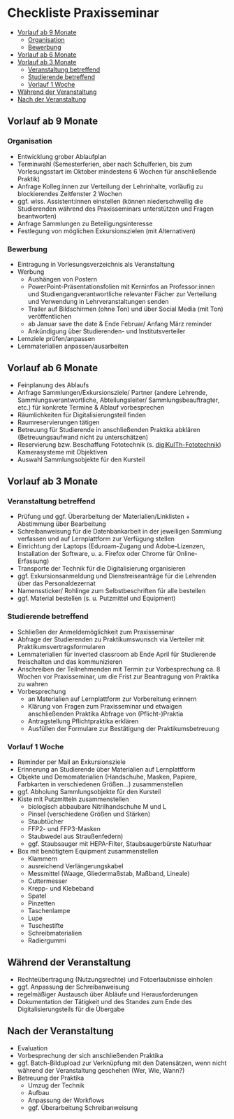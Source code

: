 # Checkliste Praxisseminar

<!-- TOC start (generated with https://github.com/derlin/bitdowntoc) -->

- [Vorlauf ab 9 Monate](#vorlauf-ab-9-monate)
   * [Organisation](#organisation)
   * [Bewerbung](#bewerbung)
- [Vorlauf ab 6 Monate](#vorlauf-ab-6-monate)
- [Vorlauf ab 3 Monate](#vorlauf-ab-3-monate)
   * [Veranstaltung betreffend](#veranstaltung-betreffend)
   * [Studierende betreffend](#studierende-betreffend)
   * [Vorlauf 1 Woche](#vorlauf-1-woche)
- [Während der Veranstaltung](#während-der-veranstaltung)
- [Nach der Veranstaltung](#nach-der-veranstaltung)

<!-- TOC end -->

## Vorlauf ab 9 Monate

### Organisation
- Entwicklung grober Ablaufplan
- Terminwahl (Semesterferien, aber nach Schulferien, bis zum Vorlesungsstart im Oktober mindestens 6 Wochen für anschließende Praktik)
- Anfrage Kolleg:innen zur Verteilung der Lehrinhalte, vorläufig zu blockierendes Zeitfenster 2 Wochen
- ggf. wiss. Assistent:innen einstellen (können niederschwellig die Studierenden während des Praxisseminars unterstützen und Fragen beantworten)
- Anfrage Sammlungen zu Beteiligungsinteresse
- Festlegung von möglichen Exkursionszielen (mit Alternativen)

### Bewerbung
- Eintragung in Vorlesungsverzeichnis als Veranstaltung
- Werbung
  - Aushängen von Postern
  - PowerPoint-Präsentationsfolien mit Kerninfos an Professor:innen und Studiengangverantwortliche relevanter Fächer zur Verteilung und Verwendung in Lehrveranstaltungen senden
  - Trailer auf Bildschirmen (ohne Ton) und über Social Media (mit Ton) veröffentlichen
  - ab Januar save the date & Ende Februar/ Anfang März reminder
  - Ankündigung über Studierenden- und Institutsverteiler
- Lernziele prüfen/anpassen
- Lernmaterialien anpassen/ausarbeiten

## Vorlauf ab 6 Monate

- Feinplanung des Ablaufs 
- Anfrage Sammlungen/Exkursionsziele/ Partner (andere Lehrende, Sammlungsverantwortliche, Abteilungsleiter/ Sammlungsbeauftragter, etc.) für konkrete Termine & Ablauf vorbesprechen
- Räumlichkeiten für Digitalisierungsteil finden
- Raumreservierungen tätigen
- Betreuung für Studierende in anschließenden Praktika abklären (Betreuungsaufwand nicht zu unterschätzen)
- Reservierung bzw. Beschaffung Fototechnik (s. [digiKulTh-Fototechnik](https://github.com/digiKulTh/Lehr-Lern-Materialien/blob/main/digiKulTh-Fototechnik.md))
Kamerasysteme mit Objektiven
- Auswahl Sammlungsobjekte für den Kursteil

## Vorlauf ab 3 Monate

### Veranstaltung betreffend
- Prüfung und ggf. Überarbeitung der Materialien/Linklisten + Abstimmung über Bearbeitung
- Schreibanweisung für die Datenbankarbeit in der jeweiligen Sammlung verfassen und auf Lernplattform zur Verfügung stellen
- Einrichtung der Laptops (Eduroam-Zugang und Adobe-Lizenzen, Installation der Software, u. a. Firefox oder Chrome für Online-Erfassung)
- Transporte der Technik für die Digitalisierung organisieren
- ggf. Exkursionsanmeldung und Dienstreiseanträge für die Lehrenden über das Personaldezernat
- Namenssticker/ Rohlinge zum Selbstbeschriften für alle bestellen
- ggf. Material bestellen (s. u. Putzmittel und Equipment)

### Studierende betreffend
- Schließen der Anmeldemöglichkeit zum Praxisseminar
- Abfrage der Studierenden zu Praktikumswunsch via Verteiler mit Praktikumsvertragsformularen
- Lernmaterialien für inverted classroom ab Ende April für Studierende freischalten und das kommunizieren    
- Anschreiben der Teilnehmenden mit Termin zur Vorbesprechung ca. 8 Wochen vor Praxisseminar, um die Frist zur Beantragung von Praktika zu wahren
- Vorbesprechung
  - an Materialien auf Lernplattform zur Vorbereitung erinnern
  - Klärung von Fragen zum Praxisseminar und etwaigen anschließenden Praktika Abfrage von (Pflicht-)Praktia
  - Antragstellung Pflichtpraktika erklären
  - Ausfüllen der Formulare zur Bestätigung der Praktikumsbetreuung

### Vorlauf 1 Woche

- Reminder per Mail an Exkursionsziele
- Erinnerung an Studierende über Materialien auf Lernplattform
- Objekte und Demomaterialien (Handschuhe, Masken, Papiere, Farbkarten in verschiedenen Größen...) zusammenstellen
- ggf. Abholung Sammlungsobjekte für den Kursteil
- Kiste mit Putzmitteln zusammenstellen
  - biologisch abbaubare Nitrilhandschuhe M und L
  - Pinsel (verschiedene Größen und Stärken)
  - Staubtücher
  - FFP2- und FFP3-Masken
  - Staubwedel aus Straußenfedern)
  - ggf. Staubsauger mit HEPA-Filter, Staubsaugerbürste Naturhaar
- Box mit benötigtem Equipment zusammenstellen
  - Klammern
  - ausreichend Verlängerungskabel
  - Messmittel (Waage, Gliedermaßstab, Maßband, Lineale)
  - Cuttermesser
  - Krepp- und Klebeband
  - Spatel
  - Pinzetten
  - Taschenlampe
  - Lupe
  - Tuschestifte
  - Schreibmaterialien
  - Radiergummi

## Während der Veranstaltung

- Rechteübertragung (Nutzungsrechte) und Fotoerlaubnisse einholen
- ggf. Anpassung der Schreibanweisung
- regelmäßiger Austausch über Abläufe und Herausforderungen
- Dokumentation der Tätigkeit und des Standes zum Ende des Digitalisierungsteils für die Übergabe

## Nach der Veranstaltung

- Evaluation
- Vorbesprechung der sich anschließenden Praktika
- ggf. Batch-Bildupload zur Verknüpfung mit den Datensätzen, wenn nicht während der Veranstaltung geschehen (Wer, Wie, Wann?)
- Betreuung der Praktika
  - Umzug der Technik
  - Aufbau
  - Anpassung der Workflows
  - ggf. Überarbeitung Schreibanweisung
